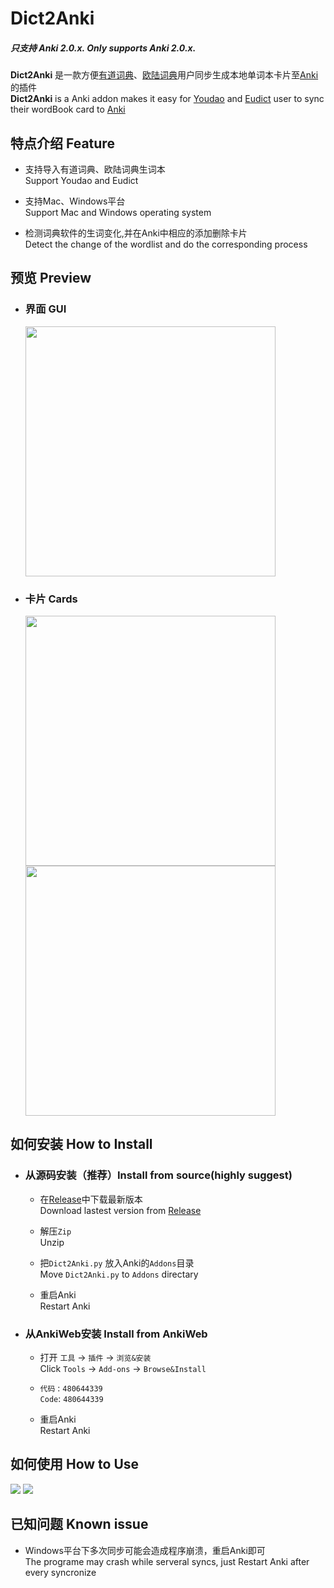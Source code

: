 # Dict2Anki
##### **只支持 Anki 2.0.x.** **Only supports Anki 2.0.x.**  
**Dict2Anki** 是一款方便[有道词典](http://cidian.youdao.com/multi.html)、[欧陆词典](https://www.eudic.net/)用户同步生成本地单词本卡片至[Anki](https://apps.ankiweb.net/#download)的插件  
**Dict2Anki** is a Anki addon makes it easy for [Youdao](http://cidian.youdao.com/multi.html) and [Eudict](https://www.eudic.net/) user to sync their wordBook card to [Anki](https://apps.ankiweb.net/#download)

## 特点介绍 Feature
- 支持导入有道词典、欧陆词典生词本  
  Support Youdao and Eudict 

- 支持Mac、Windows平台  
  Support Mac and Windows operating system

- 检测词典软件的生词变化,并在Anki中相应的添加删除卡片  
  Detect the change of the wordlist and do the corresponding process
## 预览 Preview
- ### 界面 GUI
  <img src = "https://raw.githubusercontent.com/megachweng/Dict2Anki/master/screenshots/Mac-0.png" width=400>

- ### 卡片 Cards
  <span><img src = "https://raw.githubusercontent.com/megachweng/Dict2Anki/master/screenshots/card-front.png" width=400></span>
  <span><img src = "https://raw.githubusercontent.com/megachweng/Dict2Anki/master/screenshots/card-back.png" width=400></span>
## 如何安装 How to Install
- ### 从源码安装（推荐）Install from source(highly suggest)
    - 在[Release](https://github.com/megachweng/Dict2Anki/releases/tag/v1.0)中下载最新版本  
    Download lastest version from [Release](https://github.com/megachweng/Dict2Anki/releases/tag/v1.0)

    - 解压`Zip`  
    Unzip

    - 把`Dict2Anki.py` 放入Anki的`Addons`目录  
    Move `Dict2Anki.py` to `Addons` directary

    - 重启Anki  
    Restart Anki 
- ### 从AnkiWeb安装 Install from AnkiWeb
    - 打开 `工具` -> `插件` -> `浏览&安装`  
    Click `Tools` -> `Add-ons` -> `Browse&Install` 

    - `代码` : `480644339`  
    `Code`: `480644339`

    - 重启Anki  
    Restart Anki 
## 如何使用 How to Use
<span><img src = "https://raw.githubusercontent.com/megachweng/Dict2Anki/master/screenshots/youdao.gif" ></span>
<span><img src = "https://raw.githubusercontent.com/megachweng/Dict2Anki/master/screenshots/eudict.gif" ></span>
## 已知问题 Known issue
- Windows平台下多次同步可能会造成程序崩溃，重启Anki即可  
The programe may crash while serveral syncs, just Restart Anki after every syncronize
